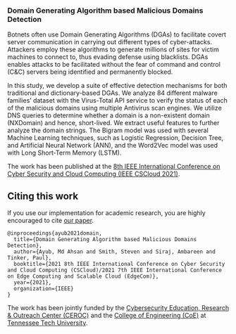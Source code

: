 ### Domain Generating Algorithm based Malicious Domains Detection
Botnets often use Domain Generating Algorithms (DGAs) to facilitate covert server communication in carrying out different types of cyber-attacks. Attackers employ these algorithms to generate millions of sites for victim machines to connect to, thus evading defense using blacklists. DGAs enables attacks to be facilitated without the fear of command and control (C\&C) servers being identified and permanently blocked.

In this study, we develop a suite of effective detection mechanisms for both traditional and dictionary-based DGAs. We analyze $84$ different malware families’ dataset with the Virus-Total API service to verify the status of each of the malicious domains using multiple Antivirus scan engines. We utilize DNS queries to determine whether a domain is a non-existent domain (NXDomain) and hence, short-lived. We extract useful features to further analyze the domain strings. The Bigram model was used with several Machine Learning techniques, such as Logistic Regression, Decision Tree, and Artificial Neural Network (ANN), and the Word2Vec model was used with Long Short-Term Memory (LSTM).

The work has been published at the [8th IEEE International Conference on Cyber Security and Cloud Computing (IEEE CSCloud 2021)](http://www.cloud-conf.net/cscloud/2021/cscloud/index.html).

## Citing this work
If you use our implementation for academic research, you are highly encouraged to cite [our paper]().


```
@inproceedings{ayub2021domain,
  title={Domain Generating Algorithm based Malicious Domains Detection},
  author={Ayub, Md Ahsan and Smith, Steven and Siraj, Ambareen and Tinker, Paul},
  booktitle={2021 8th IEEE International Conference on Cyber Security and Cloud Computing (CSCloud)/2021 7th IEEE International Conference on Edge Computing and Scalable Cloud (EdgeCom)},
  year={2021},
  organization={IEEE}
}
```

The work has been jointly funded by the [Cybersecurity Education, Research & Outreach Center (CEROC)](https://www.tntech.edu/ceroc/) and the [College of Engineering (CoE)](https://www.tntech.edu/engineering/) at [Tennessee Tech University](https://www.tntech.edu).
